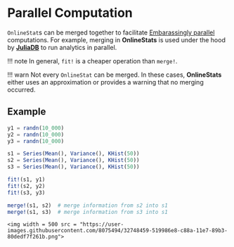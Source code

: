 # Parallel Computation

`OnlineStat`s can be merged together to facilitate [Embarassingly parallel](https://en.wikipedia.org/wiki/Embarrassingly_parallel) computations.  For example, merging in **OnlineStats** is used under the hood by [**JuliaDB**](https://github.com/JuliaComputing/JuliaDB.jl) to run analytics in parallel.


!!! note
    In general, `fit!` is a cheaper operation than `merge!`.

!!! warn
    Not every `OnlineStat` can be merged.  In these cases, **OnlineStats** either uses an
    approximation or provides a warning that no merging occurred.

## Example

```julia
y1 = randn(10_000)
y2 = randn(10_000)
y3 = randn(10_000)

s1 = Series(Mean(), Variance(), KHist(50))
s2 = Series(Mean(), Variance(), KHist(50))
s3 = Series(Mean(), Variance(), KHist(50))

fit!(s1, y1)
fit!(s2, y2)
fit!(s3, y3)

merge!(s1, s2)  # merge information from s2 into s1
merge!(s1, s3)  # merge information from s3 into s1
```

```@raw html
<img width = 500 src = "https://user-images.githubusercontent.com/8075494/32748459-519986e8-c88a-11e7-89b3-80dedf7f261b.png">
```